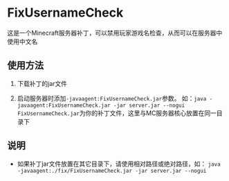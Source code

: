 # FixUsernameCheck

这是一个Minecraft服务器补丁，可以禁用玩家游戏名检查，从而可以在服务器中使用中文名

## 使用方法

1. 下载补丁的jar文件

2. 启动服务器时添加`-javaagent:FixUsernameCheck.jar`参数。
   如：`java -javaagent:FixUsernameCheck.jar -jar server.jar --nogui`
   `FixUsernameCheck.jar`为你的补丁文件，这里与MC服务器核心放置在同一目录下

## 说明

- 如果补丁jar文件放置在其它目录下，请使用相对路径或绝对路径，如：
  `java -javaagent:./fix/FixUsernameCheck.jar -jar server.jar --nogui`
